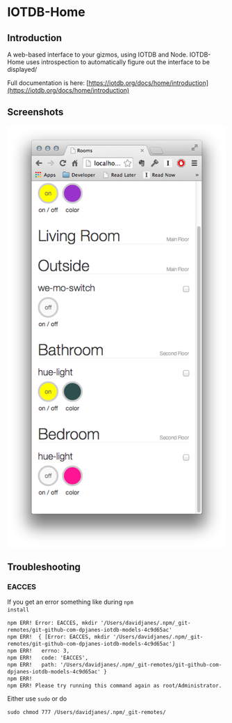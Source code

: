 # IOTDB-Home
## Introduction

A web-based interface to your gizmos, using IOTDB and Node.
IOTDB-Home uses introspection to automatically figure out 
the interface to be displayed/

Full documentation is here: 
[https://iotdb.org/docs/home/introduction](https://iotdb.org/docs/home/introduction)

## Screenshots

![Mobile form factor](images/Home1.png)

## Troubleshooting
### EACCES 

If you get an error something like during <code>npm install</code>

    npm ERR! Error: EACCES, mkdir '/Users/davidjanes/.npm/_git-remotes/git-github-com-dpjanes-iotdb-models-4c9d65ac'
    npm ERR!  { [Error: EACCES, mkdir '/Users/davidjanes/.npm/_git-remotes/git-github-com-dpjanes-iotdb-models-4c9d65ac']
    npm ERR!   errno: 3,
    npm ERR!   code: 'EACCES',
    npm ERR!   path: '/Users/davidjanes/.npm/_git-remotes/git-github-com-dpjanes-iotdb-models-4c9d65ac' }
    npm ERR! 
    npm ERR! Please try running this command again as root/Administrator.

Either use <code>sudo</code> or do

    sudo chmod 777 /Users/davidjanes/.npm/_git-remotes/


